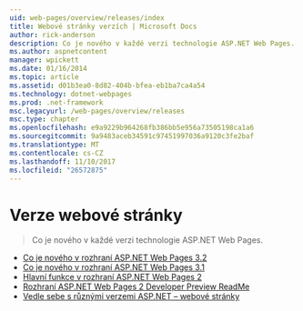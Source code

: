 ```yaml
---
uid: web-pages/overview/releases/index
title: Webové stránky verzích | Microsoft Docs
author: rick-anderson
description: Co je nového v každé verzi technologie ASP.NET Web Pages.
ms.author: aspnetcontent
manager: wpickett
ms.date: 01/16/2014
ms.topic: article
ms.assetid: d01b3ea0-8d82-404b-bfea-eb1ba7ca4a54
ms.technology: dotnet-webpages
ms.prod: .net-framework
msc.legacyurl: /web-pages/overview/releases
msc.type: chapter
ms.openlocfilehash: e9a9229b964268fb386bb5e956a73505198ca1a6
ms.sourcegitcommit: 9a9483aceb34591c97451997036a9120c3fe2baf
ms.translationtype: MT
ms.contentlocale: cs-CZ
ms.lasthandoff: 11/10/2017
ms.locfileid: "26572875"
---
```

<a name="web-pages-releases"></a>Verze webové stránky
====================
> Co je nového v každé verzi technologie ASP.NET Web Pages.


- [Co je nového v rozhraní ASP.NET Web Pages 3.2](whats-new-in-aspnet-web-pages-32.md)
- [Co je nového v rozhraní ASP.NET Web Pages 3.1](whats-new-aspnet-web-pages-31.md)
- [Hlavní funkce v rozhraní ASP.NET Web Pages 2](top-features-in-web-pages-2.md)
- [Rozhraní ASP.NET Web Pages 2 Developer Preview ReadMe](aspnet-web-pages-2-developer-preview-readme.md)
- [Vedle sebe s různými verzemi ASP.NET – webové stránky](running-v1-and-v2-sites-side-by-side.md)
